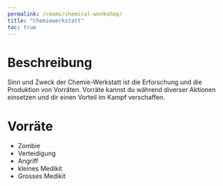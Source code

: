 ```yaml
---
permalink: /rooms/chemical-workshop/
title: "Chemiewerkstatt"
toc: true
---
```


# Beschreibung

Sinn und Zweck der Chemie-Werkstatt ist die Erforschung und die Produktion von Vorräten. Vorräte kannst du während diverser Aktionen einsetzen und dir einen Vorteil im Kampf verschaffen.

# Vorräte

* Zombie
* Verteidigung
* Angriff
* kleines Medikit
* Grosses Medikit
